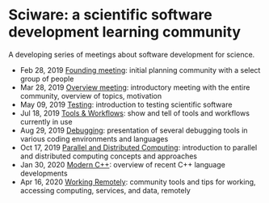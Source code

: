 # Sciware: a scientific software development learning community

A developing series of meetings about software development for science.

- Feb 28, 2019 [Founding meeting](00_Founding): initial planning community with a select group of people
- Mar 28, 2019 [Overview meeting](01_Overview): introductory meeting with the entire community, overview of topics, motivation
- May 09, 2019 [Testing](02_Testing): introduction to testing scientific software
- Jul 18, 2019 [Tools & Workflows](03_ToolsWorkflows): show and tell of tools and workflows currently in use
- Aug 29, 2019 [Debugging](04_Debugging): presentation of several debugging tools in various coding environments and languages
- Oct 17, 2019 [Parallel and Distributed Computing](05_Parallelization): introduction to parallel and distributed computing concepts and approaches
- Jan 30, 2020 [Modern C++](06_ModernC++): overview of recent C++ language developments
- Apr 16, 2020 [Working Remotely](07_RemoteWork): community tools and tips for working, accessing computing, services, and data, remotely
